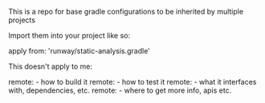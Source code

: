 This is a repo for base gradle configurations to be inherited by multiple projects

Import them into your project like so:

apply from: 'runway/static-analysis.gradle'






This doesn't apply to me:

remote:   - how to build it
remote:   - how to test it
remote:   - what it interfaces with, dependencies, etc.
remote:   - where to get more info, apis etc.
